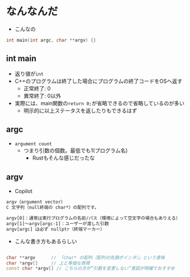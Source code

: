 # なんなんだ

- こんなの

```cpp
int main(int argc, char **argv) {}
```

## int main

- 返り値が`int`
- C++のプログラムは終了した場合にプログラムの終了コードをOSへ返す
  - 正常終了: 0
  - 異常終了: 0以外
- 実際には、main関数の`return 0;`が省略できるので省略しているのが多い
  - 明示的に以上ステータスを返したりもできるはず

## argc

- `argument count`
  - つまり引数の個数。最低でも1(プログラム名)
    - Rustもそんな感じだったな

## argv

- Copilot

```txt
argv（argument vector）
C 文字列（null終端の char*）の配列です。

argv[0]：通常は実行プログラムの名前/パス（環境によって空文字の場合もありえる）
argv[1]〜argv[argc-1]：ユーザーが渡した引数
argv[argc] は必ず nullptr（終端マーカー）
```

- こんな書き方もあるらしい

```cpp

char **argv      // 「char* の配列（配列の先頭ポインタ）」という意味
char *argv[]     // 上と等価な表現
const char *argv[] // こちらの方が“引数を変更しない”意図が明確でおすすめ
```
